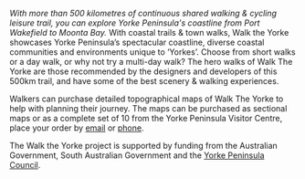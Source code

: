 *With more than 500 kilometres of continuous shared walking & cycling leisure trail, you can explore Yorke Peninsula's coastline from Port Wakefield to Moonta Bay.*
With coastal trails & town walks, Walk the Yorke showcases Yorke Peninsula’s spectacular coastline, diverse coastal communities and environments unique to ‘Yorkes’.
Choose from short walks or a day walk, or why not try a multi-day walk?  The hero walks of Walk The Yorke are those recommended by the designers and developers of this 500km trail, and have some of the best scenery & walking experiences.

Walkers can purchase detailed topographical maps of Walk The Yorke to help with planning their journey.  The maps can be purchased as sectional maps or as a complete set of 10 from the Yorke Peninsula Visitor Centre, place your order by [email](mailto:info@visityorkepeninsula.com.au?subject=Walk%20The%20Yorke%20maps) or [phone](tel:1800202445). 

The Walk the Yorke project is supported by funding from the Australian Government, South Australian Government and the [Yorke Peninsula Council](http://www.yorke.sa.gov.au/). 

